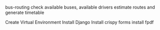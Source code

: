 bus-routing
check available buses, available drivers estimate routes and generate timetable


Create Virtual Environment
Install Django
Install crispy forms
install fpdf

